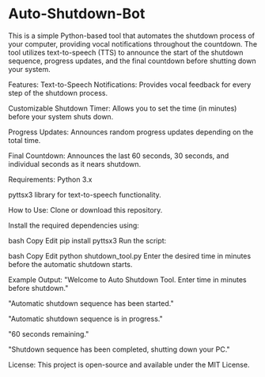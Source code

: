 # Auto-Shutdown-Bot
This is a simple Python-based tool that automates the shutdown process of your computer, providing vocal notifications throughout the countdown. The tool utilizes text-to-speech (TTS) to announce the start of the shutdown sequence, progress updates, and the final countdown before shutting down your system.

Features:
Text-to-Speech Notifications: Provides vocal feedback for every step of the shutdown process.

Customizable Shutdown Timer: Allows you to set the time (in minutes) before your system shuts down.

Progress Updates: Announces random progress updates depending on the total time.

Final Countdown: Announces the last 60 seconds, 30 seconds, and individual seconds as it nears shutdown.

Requirements:
Python 3.x

pyttsx3 library for text-to-speech functionality.

How to Use:
Clone or download this repository.

Install the required dependencies using:

bash
Copy
Edit
pip install pyttsx3
Run the script:

bash
Copy
Edit
python shutdown_tool.py
Enter the desired time in minutes before the automatic shutdown starts.

Example Output:
"Welcome to Auto Shutdown Tool. Enter time in minutes before shutdown."

"Automatic shutdown sequence has been started."

"Automatic shutdown sequence is in progress."

"60 seconds remaining."

"Shutdown sequence has been completed, shutting down your PC."

License:
This project is open-source and available under the MIT License.
